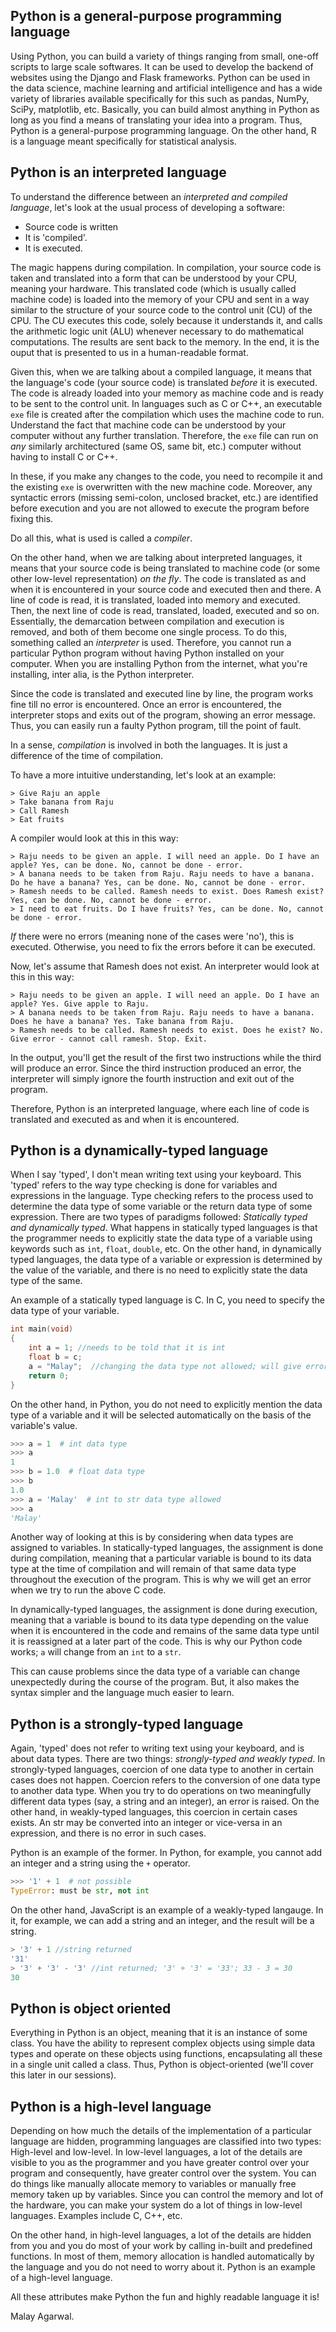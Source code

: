 ## Python is a general-purpose programming language

Using Python, you can build a variety of things ranging from small, one-off scripts to large scale softwares. It can be used to develop the backend of websites using the Django and Flask frameworks. Python can be used in the data science, machine learning and artificial intelligence and has a wide variety of libraries available specifically for this such as pandas, NumPy, SciPy, matplotlib, etc. Basically, you can build almost anything in Python as long as you find a means of translating your idea into a program. Thus, Python is a general-purpose programming language. On the other hand, R is a language meant specifically for statistical analysis.

## Python is an interpreted language

To understand the difference between an *interpreted and compiled language*, let's look at the usual process of developing a software:
* Source code is written
* It is 'compiled'.
* It is executed.

The magic happens during compilation. In compilation, your source code is taken and translated into a form that can be understood by your CPU, meaning your hardware. This translated code (which is usually called machine code) is loaded into the memory of your CPU and sent in a way similar to the structure of your source code to the control unit (CU) of the CPU. The CU executes this code, solely because it understands it, and calls the arithmetic logic unit (ALU) whenever necessary to do mathematical computations. The results are sent back to the memory. 
In the end, it is the ouput that is presented to us in a human-readable format.

Given this, when we are talking about a compiled language, it means that the language's code (your source code) is translated _before_ it is executed. The code is already loaded into your memory as machine code and is ready to be sent to the control unit. In languages such as C or C++, an executable `exe` file is created after the compilation which uses the machine code to run. Understand the fact that machine code can be understood by your computer without any further translation. Therefore, the `exe` file can run on _any_ similarly architectured (same OS, same bit, etc.) computer without having to install C or C++. 

In these, if you make any changes to the code, you need to recompile it and the existing `exe` is overwritten with the new machine code. Moreover, any syntactic errors (missing semi-colon, unclosed bracket, etc.) are identified before execution and you are not allowed to execute the program before fixing this.

Do all this, what is used is called a *compiler*.


On the other hand, when we are talking about interpreted languages, it means that your source code is being translated to machine code (or some other low-level representation) _on the fly_. The code is translated as and when it is encountered in your source code and executed then and there. A line of code is read, it is translated, loaded into memory and executed. Then, the next line of code is read, translated, loaded, executed and so on. Essentially, the demarcation between compilation and execution is removed, and both of them become one single process. To do this, something called an *interpreter* is used. Therefore, you cannot run a particular Python program without having Python installed on your computer. When you are installing Python from the internet, what you're installing, inter alia, is the Python interpreter. 

Since the code is translated and executed line by line, the program works fine till no error is encountered. Once an error is encountered, the interpreter stops and exits out of the program, showing an error message. Thus, you can easily run a faulty Python program, till the point of fault. 

In a sense, *compilation* is involved in both the languages. It is just a difference of the time of compilation.

To have a more intuitive understanding, let's look at an example:

```
> Give Raju an apple
> Take banana from Raju
> Call Ramesh
> Eat fruits
```

A compiler would look at this in this way:

```
> Raju needs to be given an apple. I will need an apple. Do I have an apple? Yes, can be done. No, cannot be done - error.
> A banana needs to be taken from Raju. Raju needs to have a banana. Do he have a banana? Yes, can be done. No, cannot be done - error.
> Ramesh needs to be called. Ramesh needs to exist. Does Ramesh exist? Yes, can be done. No, cannot be done - error. 
> I need to eat fruits. Do I have fruits? Yes, can be done. No, cannot be done - error.
```

_*If*_ there were no errors (meaning none of the cases were 'no'), this is executed. Otherwise, you need to fix the errors before it can be executed.

Now, let's assume that Ramesh does not exist. An interpreter would look at this in this way:

```
> Raju needs to be given an apple. I will need an apple. Do I have an apple? Yes. Give apple to Raju.
> A banana needs to be taken from Raju. Raju needs to have a banana. Does he have a banana? Yes. Take banana from Raju.
> Ramesh needs to be called. Ramesh needs to exist. Does he exist? No. Give error - cannot call ramesh. Stop. Exit.
```

In the output, you'll get the result of the first two instructions while the third will produce an error. Since the third instruction produced an error, the interpreter will simply ignore the fourth instruction and exit out of the program.

Therefore, Python is an interpreted language, where each line of code is translated and executed as and when it is encountered.

## Python is a dynamically-typed language

When I say 'typed', I don't mean writing text using your keyboard. This 'typed' refers to the way type checking is done for variables and expressions in the language. Type checking refers to the process used to determine the data type of some variable or the return data type of some expression. There are two types of paradigms followed: *Statically typed and dynamically typed*. What happens in statically typed languages is that the programmer needs to explicitly state the data type of a variable using keywords such as `int`, `float`, `double`, etc. On the other hand, in dynamically typed languages, the data type of a variable or expression is determined by the value of the variable, and there is no need to explicitly state the data type of the same.

An example of a statically typed language is C. In C, you need to specify the data type of your variable.

```c
int main(void)
{
    int a = 1; //needs to be told that it is int
    float b = c;
    a = "Malay";  //changing the data type not allowed; will give error
    return 0;
}
```

On the other hand, in Python, you do not need to explicitly mention the data type of a variable and it will be selected automatically on the basis of the variable's value.

```python
>>> a = 1  # int data type
>>> a
1
>>> b = 1.0  # float data type
>>> b
1.0
>>> a = 'Malay'  # int to str data type allowed
>>> a
'Malay'
```

Another way of looking at this is by considering when data types are assigned to variables. In statically-typed languages, the assignment is done during compilation, meaning that a particular variable is bound to its data type at the time of compilation and will remain of that same data type throughout the execution of the program. This is why we will get an error when we try to run the above C code. 

In dynamically-typed languages, the assignment is done during execution, meaning that a variable is bound to its data type depending on the value when it is encountered in the code and remains of the same data type until it is reassigned at a later part of the code. This is why our Python code works; `a` will change from an `int` to a `str`. 

This can cause problems since the data type of a variable can change unexpectedly during the course of the program. But, it also makes the syntax simpler and the language much easier to learn.

## Python is a strongly-typed language

Again, 'typed' does not refer to writing text using your keyboard, and is about data types. There are two things: *strongly-typed and weakly typed*. In strongly-typed languages, coercion of one data type to another in certain cases does not happen. Coercion refers to the conversion of one data type to another data type. When you try to do operations on two meaningfully different data types (say, a string and an integer), an error is raised. On the other hand, in weakly-typed languages, this coercion in certain cases exists. An str may be converted into an integer or vice-versa in an expression, and there is no error in such cases.

Python is an example of the former. In Python, for example, you cannot add an integer and a string using the `+` operator.

```python
>>> '1' + 1  # not possible
TypeError: must be str, not int
```

On the other hand, JavaScript is an example of a weakly-typed langauge. In it, for example, we can add a string and an integer, and the result will be a string. 

```javascript
> '3' + 1 //string returned
'31'  
> '3' + '3' - '3' //int returned; '3' + '3' = '33'; 33 - 3 = 30
30
```


## Python is object oriented

Everything in Python is an object, meaning that it is an instance of some class. You have the ability to represent complex objects using simple data types and operate on these objects using functions, encapsulating all these in a single unit called a class. Thus, Python is object-oriented (we'll cover this later in our sessions).

## Python is a high-level language

Depending on how much the details of the implementation of a particular language are hidden, programming languages are classified into two types: High-level and low-level. In low-level languages, a lot of the details are visible to you as the programmer and you have greater control over your program and consequently, have greater control over the system. You can do things like manually allocate memory to variables or manually free memory taken up by variables. Since you can control the memory and lot of the hardware, you can make your system do a lot of things in low-level languages. Examples include C, C++, etc. 

On the other hand, in high-level languages, a lot of the details are hidden from you and you do most of your work by calling in-built and predefined functions. In most of them, memory allocation is handled automatically by the language and you do not need to worry about it. Python is an example of a high-level language. 


All these attributes make Python the fun and highly readable language it is!


Malay Agarwal.
